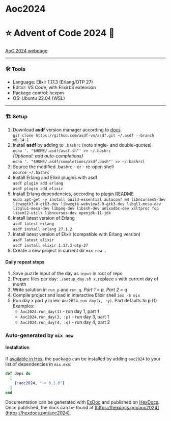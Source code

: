 # Aoc2024
# ⭐ Advent of Code 2024 🎄
[AoC 2024 webpage](https://adventofcode.com/2024)

---
### 🛠 Tools
- Language: Elixir 1.17.3 (Erlang/OTP 27)
- Editor: VS Code, with ElixirLS extension
- Package control: hexpm
- OS: Ubuntu 22.04 (WSL)

---

### 🏗 Setup
1. Download **asdf** version manager according to [docs](https://asdf-vm.com/guide/getting-started.html)\
`git clone https://github.com/asdf-vm/asdf.git ~/.asdf --branch v0.14.1`
2. Install **asdf** by adding to `.bashrc` (note single- and double-quotes)\
`echo '. "$HOME/.asdf/asdf.sh"' >> ~/.bashrc`\
*(Optional: add auto-completions)*\
`echo '. "$HOME/.asdf/completions/asdf.bash"' >> ~/.bashrc`\
3. Source the modified .bashrc - or - re-open shell\
`source ~/.bashrc`
4. Install Erlang and Elixir plugins with asdf\
`asdf plugin add erlang`\
`asdf plugin add elixir`
5. Install Erlang dependencies, according to [plugin README](https://github.com/asdf-vm/asdf-erlang)\
`sudo apt-get -y install build-essential autoconf m4 libncurses5-dev libwxgtk3.0-gtk3-dev libwxgtk-webview3.0-gtk3-dev libgl1-mesa-dev libglu1-mesa-dev libpng-dev libssh-dev unixodbc-dev xsltproc fop libxml2-utils libncurses-dev openjdk-11-jdk`
6. Install latest version of Erlang\
`asdf latest erlang`\
`asdf install erlang 27.1.2`
7. Install latest version of Elixir (compatible with Erlang version)\
`asdf latest elixir`\
`asdf install elixir 1.17.3-otp-27`
8. Create a new project in current dir `mix new .`

#### Daily repeat steps
1. Save puzzle input of the day as `input` in root of repo
2. Prepare files per day: `./setup_day.sh x`, replace `x` with current day of month
3. Write solution in `run_p` and `run_q`. *Part 1 = p, Part 2 = q*
4. Compile project and load in interactive Elixir shell `iex -S mix`
5. Run day x part y in iex: `Aoc2024.run_day(x, :y)`. Part defaults to p (1) Examples:
   - `Aoc2024.run_day(1)` - run day 1, part 1
   - `Aoc2024.run_day(3, :p)` - run day 3, part 1
   - `Aoc2024.run_day(4, :q)` - run day 4, part 2


### Auto-generated by `mix new`
#### Installation

If [available in Hex](https://hex.pm/docs/publish), the package can be installed
by adding `aoc2024` to your list of dependencies in `mix.exs`:

```elixir
def deps do
  [
    {:aoc2024, "~> 0.1.0"}
  ]
end
```

Documentation can be generated with [ExDoc](https://github.com/elixir-lang/ex_doc)
and published on [HexDocs](https://hexdocs.pm). Once published, the docs can
be found at [https://hexdocs.pm/aoc2024](https://hexdocs.pm/aoc2024).

